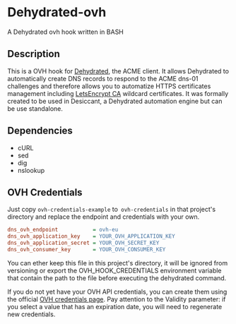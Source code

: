 # Dehydrated-ovh

A Dehydrated ovh hook written in BASH

## Description

This is a OVH hook for [Dehydrated](https://github.com/dehydrated-io/dehydrated), the ACME client. It allows Dehydrated to automatically create  DNS records to respond to the ACME dns-01 challenges and therefore allows you to automatize HTTPS certificates management including [LetsEncrypt CA](https://letsencrypt.org/) wildcard certificates. It was formally created to be used in Desiccant, a Dehydrated automation engine but can be use standalone.

## Dependencies

- cURL
- sed
- dig
- nslookup

## OVH Credentials

Just copy `ovh-credentials-example` to` ovh-credentials` in that project's directory and replace the endpoint and credentials with your own.

```ini
dns_ovh_endpoint           = ovh-eu
dns_ovh_application_key    = YOUR_OVH_APPLICATION_KEY
dns_ovh_application_secret = YOUR_OVH_SECRET_KEY
dns_ovh_consumer_key       = YOUR_OVH_CONSUMER_KEY
```

You can ether keep this file in this project's directory, it will be ignored from versioning or export the OVH_HOOK_CREDENTIALS environment variable that contain the path to the file before executing the dehydrated command.

If you do not yet have your OVH API credentials, you can create them using the official [OVH credentials page](https://eu.api.ovh.com/createToken/?GET=/domain/zone/*&POST=/domain/zone/*&DELETE=/domain/zone/*). Pay attention to the Validity parameter: if you select a value that has an expiration date, you will need to regenerate new credentials. 

